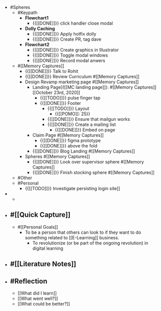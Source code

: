 - #Spheres 
    - #Keypath
        - **Flowchart1**
            - {{[[DONE]]}} click handler close modal
        - **Dolly Caching**
            - {{[[DONE]]}} Apply hotfix dolly
            - {{[[DONE]]}} Create PR, tag dave
        - **Flowchart2**
            - {{[[DONE]]}} Create graphics in Illustrator 
            - {{[[DONE]]}} Toggle modal windows
            - {{[[DONE]]}} Record modal anwers
    - #[[Memory Captures]]
        - {{[[DONE]]}} Talk to Rohit
        - {{[[DONE]]}} Review Curriculum #[[Memory Captures]]
        - Design Revamp marketing page #[[Memory Captures]]
            - Landing Page]([[MC landing page]]):  #[[Memory Captures]] [[October 23rd, 2020]]
                - {{[[TODO]]}} pulse finger tap
                - {{[[DONE]]}} Footer
                    - {{[[TODO]]}} Layout 
                        - {{[[POMO]]: 25}}
                    - {{[[DONE]]}} Ensure that mailgun works
                    - {{[[DONE]]}} Create a mailing list
                        - {{[[DONE]]}} Embed on page
            - Claim Page #[[Memory Captures]]
                - {{[[DONE]]}} figma prototype
                - {{[[DONE]]}} above the fold
            - {{[[DONE]]}} Blog Landing #[[Memory Captures]]
        - Spheres #[[Memory Captures]]
            - {{[[DONE]]}} Look over supervisor sphere #[[Memory Captures]]
            - {{[[DONE]]}} Finish stocking sphere #[[Memory Captures]]
    - #Other
    - #Personal
        - {{[[TODO]]}} Investigate persisting login  site]]
- 
    - 
- ## #[[Quick Capture]]
    - #[[Personal Goals]]
        - To be a person that others can look to if they want to do something related to [[E-Learning]] business.
            - To revolutionize (or be part of the ongoing revolution) in digital learning
- ## #[[Literature Notes]]
- ## #Reflection
    - [[What did I learn]]
    - [[What went well?]]
    - [[What could be better?]]
